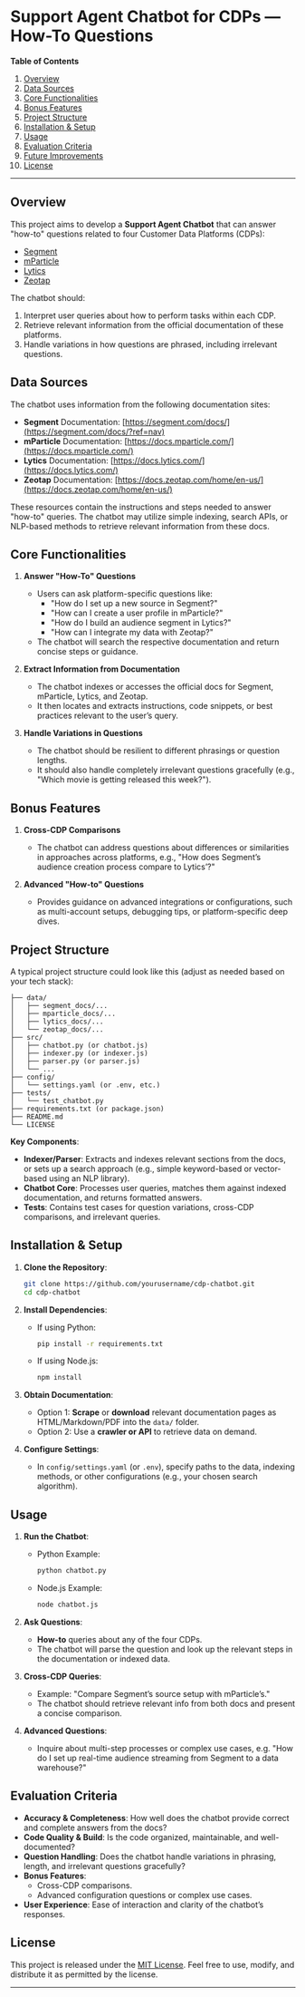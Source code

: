 # Support Agent Chatbot for CDPs — How-To Questions

**Table of Contents**  
1. [Overview](#overview)  
2. [Data Sources](#data-sources)  
3. [Core Functionalities](#core-functionalities)  
4. [Bonus Features](#bonus-features)  
5. [Project Structure](#project-structure)  
6. [Installation & Setup](#installation--setup)  
7. [Usage](#usage)  
8. [Evaluation Criteria](#evaluation-criteria)  
9. [Future Improvements](#future-improvements)  
10. [License](#license)

---

## Overview
This project aims to develop a **Support Agent Chatbot** that can answer "how-to" questions related to four Customer Data Platforms (CDPs):
- [Segment](https://segment.com/docs/?ref=nav)
- [mParticle](https://docs.mparticle.com/)
- [Lytics](https://docs.lytics.com/)
- [Zeotap](https://docs.zeotap.com/home/en-us/)

The chatbot should:
1. Interpret user queries about how to perform tasks within each CDP.
2. Retrieve relevant information from the official documentation of these platforms.
3. Handle variations in how questions are phrased, including irrelevant questions.

## Data Sources
The chatbot uses information from the following documentation sites:
- **Segment** Documentation: [https://segment.com/docs/](https://segment.com/docs/?ref=nav)
- **mParticle** Documentation: [https://docs.mparticle.com/](https://docs.mparticle.com/)
- **Lytics** Documentation: [https://docs.lytics.com/](https://docs.lytics.com/)
- **Zeotap** Documentation: [https://docs.zeotap.com/home/en-us/](https://docs.zeotap.com/home/en-us/)

These resources contain the instructions and steps needed to answer "how-to" queries. The chatbot may utilize simple indexing, search APIs, or NLP-based methods to retrieve relevant information from these docs.

## Core Functionalities
1. **Answer "How-To" Questions**  
   - Users can ask platform-specific questions like:  
     - "How do I set up a new source in Segment?"  
     - "How can I create a user profile in mParticle?"  
     - "How do I build an audience segment in Lytics?"  
     - "How can I integrate my data with Zeotap?"  
   - The chatbot will search the respective documentation and return concise steps or guidance.

2. **Extract Information from Documentation**  
   - The chatbot indexes or accesses the official docs for Segment, mParticle, Lytics, and Zeotap.  
   - It then locates and extracts instructions, code snippets, or best practices relevant to the user’s query.

3. **Handle Variations in Questions**  
   - The chatbot should be resilient to different phrasings or question lengths.  
   - It should also handle completely irrelevant questions gracefully (e.g., "Which movie is getting released this week?").

## Bonus Features
1. **Cross-CDP Comparisons**  
   - The chatbot can address questions about differences or similarities in approaches across platforms, e.g., "How does Segment’s audience creation process compare to Lytics’?"

2. **Advanced "How-to" Questions**  
   - Provides guidance on advanced integrations or configurations, such as multi-account setups, debugging tips, or platform-specific deep dives.

## Project Structure
A typical project structure could look like this (adjust as needed based on your tech stack):
```
├── data/
│   ├── segment_docs/...
│   ├── mparticle_docs/...
│   ├── lytics_docs/...
│   └── zeotap_docs/...
├── src/
│   ├── chatbot.py (or chatbot.js)
│   ├── indexer.py (or indexer.js)
│   ├── parser.py (or parser.js)
│   └── ...
├── config/
│   └── settings.yaml (or .env, etc.)
├── tests/
│   └── test_chatbot.py
├── requirements.txt (or package.json)
├── README.md
└── LICENSE
```

**Key Components**:
- **Indexer/Parser**: Extracts and indexes relevant sections from the docs, or sets up a search approach (e.g., simple keyword-based or vector-based using an NLP library).  
- **Chatbot Core**: Processes user queries, matches them against indexed documentation, and returns formatted answers.  
- **Tests**: Contains test cases for question variations, cross-CDP comparisons, and irrelevant queries.

## Installation & Setup
1. **Clone the Repository**:
   ```bash
   git clone https://github.com/yourusername/cdp-chatbot.git
   cd cdp-chatbot
   ```
2. **Install Dependencies**:
   - If using Python:
     ```bash
     pip install -r requirements.txt
     ```
   - If using Node.js:
     ```bash
     npm install
     ```
3. **Obtain Documentation**:
   - Option 1: **Scrape** or **download** relevant documentation pages as HTML/Markdown/PDF into the `data/` folder.  
   - Option 2: Use a **crawler or API** to retrieve data on demand.

4. **Configure Settings**:
   - In `config/settings.yaml` (or `.env`), specify paths to the data, indexing methods, or other configurations (e.g., your chosen search algorithm).

## Usage
1. **Run the Chatbot**:
   - Python Example:
     ```bash
     python chatbot.py
     ```
   - Node.js Example:
     ```bash
     node chatbot.js
     ```
2. **Ask Questions**:
   - **How-to** queries about any of the four CDPs.  
   - The chatbot will parse the question and look up the relevant steps in the documentation or indexed data.

3. **Cross-CDP Queries**:
   - Example: "Compare Segment’s source setup with mParticle’s."  
   - The chatbot should retrieve relevant info from both docs and present a concise comparison.

4. **Advanced Questions**:
   - Inquire about multi-step processes or complex use cases, e.g. "How do I set up real-time audience streaming from Segment to a data warehouse?"

## Evaluation Criteria
- **Accuracy & Completeness**: How well does the chatbot provide correct and complete answers from the docs?  
- **Code Quality & Build**: Is the code organized, maintainable, and well-documented?  
- **Question Handling**: Does the chatbot handle variations in phrasing, length, and irrelevant questions gracefully?  
- **Bonus Features**: 
  - Cross-CDP comparisons.  
  - Advanced configuration questions or complex use cases.  
- **User Experience**: Ease of interaction and clarity of the chatbot’s responses.


## License
This project is released under the [MIT License](LICENSE). Feel free to use, modify, and distribute it as permitted by the license.

---

